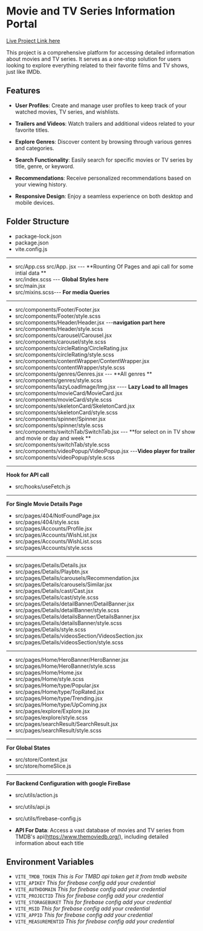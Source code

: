 # Movie and TV Series Information Portal

[Live Project Link here ](https://movix-react-firebase-app-by-deepanshu.netlify.app)

This project is a comprehensive platform for accessing detailed information about movies and TV series. It serves as a one-stop solution for users looking to explore everything related to their favorite films and TV shows, just like IMDb.

## Features

- **User Profiles**: Create and manage user profiles to keep track of your watched movies, TV series, and wishlists.

- **Trailers and Videos**: Watch trailers and additional videos related to your favorite titles.

- **Explore Genres**: Discover content by browsing through various genres and categories.

- **Search Functionality**: Easily search for specific movies or TV series by title, genre, or keyword.

- **Recommendations**: Receive personalized recommendations based on your viewing history.

- **Responsive Design**: Enjoy a seamless experience on both desktop and mobile devices.

## Folder Structure

- package-lock.json
- package.json
- vite.config.js

---

- src/App.css
  src/App. jsx --- **Rounting Of Pages and api call for some intial data **
- src/index.scss --- **Global Styles here**
- src/main.jsx
- src/mixins.scss--- **For media Queries**

---

- src/components/Footer/Footer.jsx
- src/components/Footer/style.scss
- src/components/Header/Header.jsx ---**navigation part here**
- src/components/Header/style.scss
- src/components/carousel/Carousel.jsx
- src/components/carousel/style.scss
- src/components/circleRating/CircleRating.jsx
- src/components/circleRating/style.scss
- src/components/contentWrapper/ContentWrapper.jsx
- src/components/contentWrapper/style.scss
- src/components/genres/Genres.jsx --- **All genres **
- src/components/genres/style.scss
- src/components/lazyLoadImage/Img.jsx ---- **Lazy Load to all Images**
- src/components/movieCard/MovieCard.jsx
- src/components/movieCard/style.scss
- src/components/skeletonCard/SkeletonCard.jsx
- src/components/skeletonCard/style.scss
- src/components/spinner/Spinner.jsx
- src/components/spinner/style.scss
- src/components/switchTab/SwitchTab.jsx --- **for select on in TV show and movie or day and week **
- src/components/switchTab/style.scss
- src/components/videoPopup/VideoPopup.jsx ---**Video player for trailer**
- src/components/videoPopup/style.scss

---

**Hook for API call**

- src/hooks/useFetch.js

---

**For Single Movie Details Page**

- src/pages/404/NotFoundPage.jsx
- src/pages/404/style.scss
- src/pages/Accounts/Profile.jsx
- src/pages/Accounts/WishList.jsx
- src/pages/Accounts/WishList.scss
- src/pages/Accounts/style.scss

---

- src/pages/Details/Details.jsx
- src/pages/Details/Playbtn.jsx
- src/pages/Details/carousels/Recommendation.jsx
- src/pages/Details/carousels/Similar.jsx
- src/pages/Details/cast/Cast.jsx
- src/pages/Details/cast/style.scss
- src/pages/Details/detailBanner/DetailBanner.jsx
- src/pages/Details/detailBanner/style.scss
- src/pages/Details/detailsBanner/DetailsBanner.jsx
- src/pages/Details/detailsBanner/style.scss
- src/pages/Details/style.scss
- src/pages/Details/videosSection/VideosSection.jsx
- src/pages/Details/videosSection/style.scss

---

- src/pages/Home/HeroBanner/HeroBanner.jsx
- src/pages/Home/HeroBanner/style.scss
- src/pages/Home/Home.jsx
- src/pages/Home/style.scss
- src/pages/Home/type/Popular.jsx
- src/pages/Home/type/TopRated.jsx
- src/pages/Home/type/Trending.jsx
- src/pages/Home/type/UpComing.jsx
- src/pages/explore/Explore.jsx
- src/pages/explore/style.scss
- src/pages/searchResult/SearchResult.jsx
- src/pages/searchResult/style.scss

---

**For Global States**

- src/store/Context.jsx
- src/store/homeSlice.js

---

**For Backend Configuration with google FireBase**

- src/utils/action.js
- src/utils/api.js
- src/utils/firebase-config.js

- **API For Data**: Access a vast database of movies and TV series from TMDB's api(https://www.themoviedb.org/), including detailed information about each title

## Environment Variables

- `VITE_TMDB_TOKEN` _This is For TMBD api token get it from tmdb website_
- `VITE_APIKEY` _This for firebase config add your credential_
- `VITE_AUTHDOMAIN` _This for firebase config add your credential_
- `VITE_PROJECTID` _This for firebase config add your credential_
- `VITE_STORAGEBUKET` _This for firebase config add your credential_
- `VITE_MSID` _This for firebase config add your credential_
- `VITE_APPID` _This for firebase config add your credential_
- `VITE_MEASUREMENTID` _This for firebase config add your credential_
